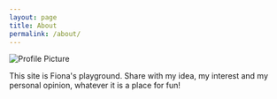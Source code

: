 ```yaml
---
layout: page
title: About
permalink: /about/
---
```


<img src="{{ site.baseurl }}/assets/profile-placeholder.gif" title="Profile Picture" class="profile">

This site is Fiona's playground. Share with my idea, my interest and my personal opinion, whatever it is a place for fun! 

[centrarium]: https://github.com/bencentra/centrarium
[bencentra]: http://bencentra.com
[jekyll]: https://github.com/jekyll/jekyll
